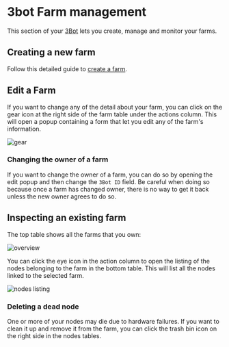 # 3bot Farm management

This section of your [3Bot](threefold__3bot_def) lets you create, manage and monitor your farms.

<!-- * [Monitoring the nodes health and usage](inspecting-an-existing-farm) -->

## Creating a new farm

Follow this detailed guide to [create a farm](threefold__farm_init.md).

## Edit a Farm

If you want to change any of the detail about your farm, you can click on the gear icon at the right side of the farm table under the actions column. This will open a popup containing a form that let you edit any of the farm's information.

![gear](threefold__3bot_farmmgmt_gear.png  ) 


### Changing the owner of a farm

If you want to change the owner of a farm, you can do so by opening the edit popup and then change the `3Bot ID` field. Be careful when doing so because once a farm has changed owner, there is no way to get it back unless the new owner agrees to do so.

## Inspecting an existing farm

The top table shows all the farms that you own:

![overview](threefold__farm_management_overview.png  )

You can click the eye icon in the action column to open the listing of the nodes belonging to the farm in the bottom table. This will list all the nodes linked to the selected farm.

![nodes listing](threefold__farm_management_nodes.png  )

### Deleting a dead node

One or more of your nodes may die due to hardware failures. If you want to clean it up and remove it from the farm, you can click the trash bin icon on the right side in the nodes tables.